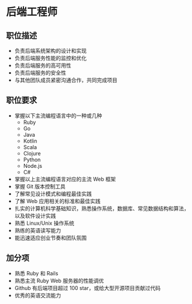 # 后端工程师

## 职位描述

- 负责后端系统架构的设计和实现
- 负责后端服务性能的监控和优化
- 负责后端服务的高可用性
- 负责后端服务的安全性
- 与其他团队成员紧密沟通合作，共同完成项目

## 职位要求

- 掌握以下主流编程语言中的一种或几种
    - Ruby
    - Go
    - Java
    - Kotlin
    - Scala
    - Clojure
    - Python
    - Node.js
    - C#
- 掌握以上主流编程语言对应的主流 Web 框架
- 掌握 Git 版本控制工具
- 了解常见设计模式和编程最佳实践
- 了解 Web 应用相关的标准和最佳实践
- 扎实的计算机科学基础知识，熟悉操作系统，数据库、常见数据结构和算法，以及软件设计实践
- 熟悉 Linux/Unix 操作系统
- 熟练的英语读写能力
- 能迅速适应创业节奏和团队氛围

## 加分项

- 熟悉 Ruby 和 Rails
- 熟悉主流 Ruby Web 服务器的性能调优
- Github 有后端项目超过 100 star，或给大型开源项目贡献过代码
- 优秀的英语交流能力

